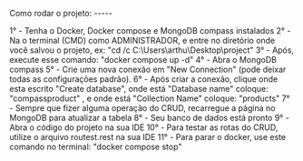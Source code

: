 Como rodar o projeto: -----

1° - Tenha o Docker, Docker compose e MongoDB compass instalados
2° - Na o terminal (CMD) como ADMINISTRADOR, e entre no diretório onde você salvou o projeto, ex: "cd /c C:\Users\arthu\Desktop\project"
3° - Após, execute esse comando: "docker compose up -d"
4° - Abra o MongoDB compass
5° - Crie uma nova conexão em "New Connection" (pode deixar todas as configurações padrão).
6° - Após criar a conexão, clique onde esta escrito "Create database", onde está "Database name" coloque: "compassproduct" ,
e onde está "Collection Name" coloque: "products"
7° - Sempre que fizer alguma operação do CRUD, recarregue a página no MongoDB para atualizar a tabela
8° - Seu banco de dados está pronto
9° - Abra o código do projeto na sua IDE
10° - Para testar as rotas do CRUD, utilize o arquivo routest.rest na sua IDE
11° - Para parar o docker, use este comando no terminal: "docker compose stop"
